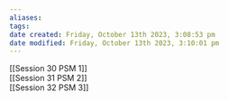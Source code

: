 ```yaml
---
aliases: 
tags: 
date created: Friday, October 13th 2023, 3:08:53 pm
date modified: Friday, October 13th 2023, 3:10:01 pm
---
```

[[Session 30 PSM 1]]  
[[Session 31 PSM 2]]  
[[Session 32 PSM 3]]